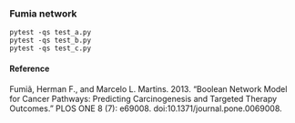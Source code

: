 ### Fumia network 

```
pytest -qs test_a.py
pytest -qs test_b.py
pytest -qs test_c.py
```

#### Reference 
Fumiã, Herman F., and Marcelo L. Martins. 2013. “Boolean Network Model for Cancer Pathways: Predicting Carcinogenesis and Targeted Therapy Outcomes.” PLOS ONE 8 (7): e69008. doi:10.1371/journal.pone.0069008.

